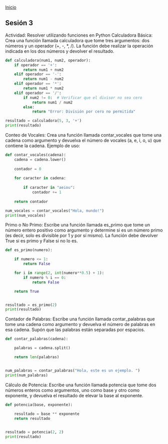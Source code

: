 <!-- No borrar o modificar -->
[Inicio](./index.md)

## Sesión 3 


<!-- Su documentación aquí -->
Actividad: Resolver utilizando funciones en Python
Calculadora Básica: Crea una función llamada calculadora que tome tres argumentos: dos números y un operador (+, -, *, /). La función debe realizar la operación indicada en los dos números y devolver el resultado.
```python
def calculadora(num1, num2, operador):
    if operador == '+':
        return num1 + num2
    elif operador == '-':
        return num1 - num2
    elif operador == '*':
        return num1 * num2
    elif operador == '/':
        if num2 != 0:  # Verificar que el divisor no sea cero
            return num1 / num2
        else:
            return "Error: División por cero no permitida"

resultado = calculadora(5, 3, '+')  
print(resultado)
```

Conteo de Vocales: Crea una función llamada contar_vocales que tome una cadena como argumento y devuelva el número de vocales (a, e, i, o, u) que contiene la cadena.
Ejemplo de uso:
```python
def contar_vocales(cadena):
    cadena = cadena.lower()
   
    contador = 0
    
    for caracter in cadena:
    
        if caracter in "aeiou":
            contador += 1
    
    return contador

num_vocales = contar_vocales("Hola, mundo!")  
print(num_vocales)

```


Primo o No Primo: Escribe una función llamada es_primo que tome un número entero positivo como argumento y determine si es un número primo (es decir, solo es divisible por 1 y por sí mismo). La función debe devolver True si es primo y False si no lo es.
```python
def es_primo(numero):

    if numero <= 1:
        return False

    for i in range(2, int(numero**0.5) + 1):
        if numero % i == 0:
            return False

    return True


resultado = es_primo(2)  
print(resultado)
```

Contador de Palabras: Escribe una función llamada contar_palabras que tome una cadena como argumento y devuelva el número de palabras en esa cadena. Supón que las palabras están separadas por espacios.
```python
def contar_palabras(cadena):

    palabras = cadena.split()

    return len(palabras)


num_palabras = contar_palabras("Hola, este es un ejemplo. ")
print(num_palabras)  
```


Cálculo de Potencia: Escribe una función llamada potencia que tome dos números enteros como argumentos, uno como base y otro como exponente, y devuelva el resultado de elevar la base al exponente.

```python
def potencia(base, exponente):
 
    resultado = base ** exponente
    return resultado


resultado = potencia(2, 2)  
print(resultado)
```











